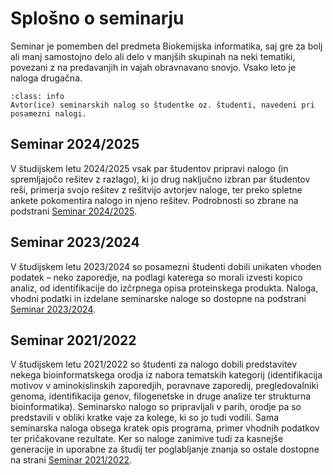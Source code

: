# Splošno o seminarju

Seminar je pomemben del predmeta Biokemijska informatika, saj gre za bolj ali manj samostojno delo ali delo v manjših skupinah na neki tematiki, povezani z na predavanjih in vajah obravnavano snovjo. Vsako leto je naloga drugačna.

```{admonition} Avtorstvo seminarskih nalog
:class: info
Avtor(ice) seminarskih nalog so študentke oz. študenti, navedeni pri posamezni nalogi.
```

## Seminar 2024/2025

V študijskem letu 2024/2025 vsak par študentov pripravi nalogo (in spremljajočo rešitev z razlago), ki jo drug naključno izbran par študentov reši, primerja svojo rešitev z rešitvijo avtorjev naloge, ter preko spletne ankete pokomentira nalogo in njeno rešitev. Podrobnosti so zbrane na podstrani [Seminar 2024/2025](seminar_2024-2025/seminar.md).

## Seminar 2023/2024

V študijskem letu 2023/2024 so posamezni študenti dobili unikaten vhoden podatek – neko zaporedje, na podlagi katerega so morali izvesti kopico analiz, od identifikacije do izčrpnega opisa proteinskega produkta. Naloga, vhodni podatki in izdelane seminarske naloge so dostopne na podstrani [Seminar 2023/2024](seminar_2023-2024/seminar.md).

## Seminar 2021/2022

V študijskem letu 2021/2022 so študenti za nalogo dobili predstavitev nekega bioinformatskega orodja iz nabora tematskih kategorij (identifikacija motivov v aminokislinskih zaporedjih, poravnave zaporedij, pregledovalniki genoma, identifikacija genov, filogenetske in druge analize ter strukturna bioinformatika). Seminarsko nalogo so pripravljali v parih, orodje pa so predstavili v obliki kratke vaje za kolege, ki so jo tudi vodili. Sama seminarska naloga obsega kratek opis programa, primer vhodnih podatkov ter pričakovane rezultate. Ker so naloge zanimive tudi za kasnejše generacije in uporabne za študij ter poglabljanje znanja so ostale dostopne na strani [Seminar 2021/2022](seminar_2021-2022/seminar.md).
